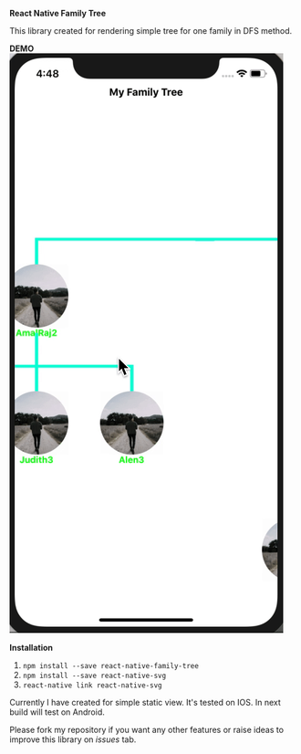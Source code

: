 **React Native Family Tree**

This library created for rendering simple tree for one family in DFS method.

**DEMO**
![IOS](/assets/iostree.gif)

**Installation**
1. `npm install --save react-native-family-tree`
2. `npm install --save react-native-svg` 
3. `react-native link react-native-svg`

Currently I have created for simple static view. It's tested on IOS. In next build will test on Android.

Please fork my repository if you want any other features or raise ideas to improve this library on *issues* tab.
